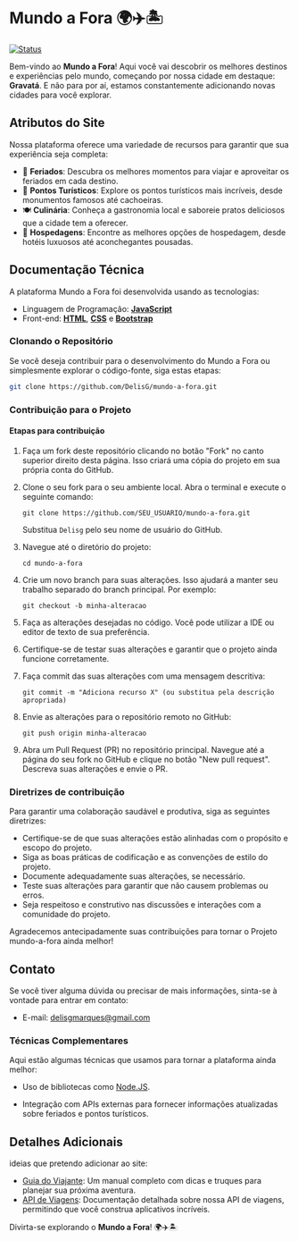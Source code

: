 # Mundo a Fora 🌍✈️🏝️

[![Status](https://img.shields.io/badge/status-em%20desenvolvimento-yellow)](https://github.com/seu-usuario/mundo-a-fora)

Bem-vindo ao **Mundo a Fora**! Aqui você vai descobrir os melhores destinos e experiências pelo mundo, começando por nossa cidade em destaque: **Gravatá**. E não para por aí, estamos constantemente adicionando novas cidades para você explorar.

## Atributos do Site

Nossa plataforma oferece uma variedade de recursos para garantir que sua experiência seja completa:

- 🎉 **Feriados**: Descubra os melhores momentos para viajar e aproveitar os feriados em cada destino.
- 📸 **Pontos Turísticos**: Explore os pontos turísticos mais incríveis, desde monumentos famosos até cachoeiras.
- 🍽️ **Culinária**: Conheça a gastronomia local e saboreie pratos deliciosos que a cidade tem a oferecer.
- 🏨 **Hospedagens**: Encontre as melhores opções de hospedagem, desde hotéis luxuosos até aconchegantes pousadas.

## Documentação Técnica

A plataforma Mundo a Fora foi desenvolvida usando as tecnologias:

- Linguagem de Programação: **[JavaScript](https://developer.mozilla.org/pt-BR/docs/Web/JavaScript)**
- Front-end: **[HTML](https://developer.mozilla.org/pt-BR/docs/Web/HTML)**, **[CSS](https://developer.mozilla.org/pt-BR/docs/Web/css)** e **[Bootstrap](https://getbootstrap.com/)**

### Clonando o Repositório

Se você deseja contribuir para o desenvolvimento do Mundo a Fora ou simplesmente explorar o código-fonte, siga estas etapas:

```bash
git clone https://github.com/DelisG/mundo-a-fora.git
```

### Contribuição para o Projeto

#### Etapas para contribuição

1. Faça um fork deste repositório clicando no botão "Fork" no canto superior direito desta página. Isso criará uma cópia do projeto em sua própria conta do GitHub.

2. Clone o seu fork para o seu ambiente local. Abra o terminal e execute o seguinte comando:

   ```
   git clone https://github.com/SEU_USUARIO/mundo-a-fora.git
   ```

   Substitua `Delisg` pelo seu nome de usuário do GitHub.

3. Navegue até o diretório do projeto:

   ```
   cd mundo-a-fora
   ```

4. Crie um novo branch para suas alterações. Isso ajudará a manter seu trabalho separado do branch principal. Por exemplo:

   ```
   git checkout -b minha-alteracao
   ```

5. Faça as alterações desejadas no código. Você pode utilizar a IDE ou editor de texto de sua preferência.

6. Certifique-se de testar suas alterações e garantir que o projeto ainda funcione corretamente.

7. Faça commit das suas alterações com uma mensagem descritiva:

   ```
   git commit -m "Adiciona recurso X" (ou substitua pela descrição apropriada)
   ```

8. Envie as alterações para o repositório remoto no GitHub:

   ```
   git push origin minha-alteracao
   ```

9. Abra um Pull Request (PR) no repositório principal. Navegue até a página do seu fork no GitHub e clique no botão "New pull request". Descreva suas alterações e envie o PR.

### Diretrizes de contribuição

Para garantir uma colaboração saudável e produtiva, siga as seguintes diretrizes:

- Certifique-se de que suas alterações estão alinhadas com o propósito e escopo do projeto.
- Siga as boas práticas de codificação e as convenções de estilo do projeto.
- Documente adequadamente suas alterações, se necessário.
- Teste suas alterações para garantir que não causem problemas ou erros.
- Seja respeitoso e construtivo nas discussões e interações com a comunidade do projeto.

Agradecemos antecipadamente suas contribuições para tornar o Projeto mundo-a-fora ainda melhor!

## Contato

Se você tiver alguma dúvida ou precisar de mais informações, sinta-se à vontade para entrar em contato:

- E-mail: delisgmarques@gmail.com

### Técnicas Complementares

Aqui estão algumas técnicas que usamos para tornar a plataforma ainda melhor:

- Uso de bibliotecas como [Node.JS](https://nodejs.org/en).

- Integração com APIs externas para fornecer informações atualizadas sobre feriados e pontos turísticos.

## Detalhes Adicionais

ideias que pretendo adicionar ao site:

- [Guia do Viajante](): Um manual completo com dicas e truques para planejar sua próxima aventura.
- [API de Viagens](): Documentação detalhada sobre nossa API de viagens, permitindo que você construa aplicativos incríveis.

Divirta-se explorando o **Mundo a Fora**! 🌍✈️🏝️
